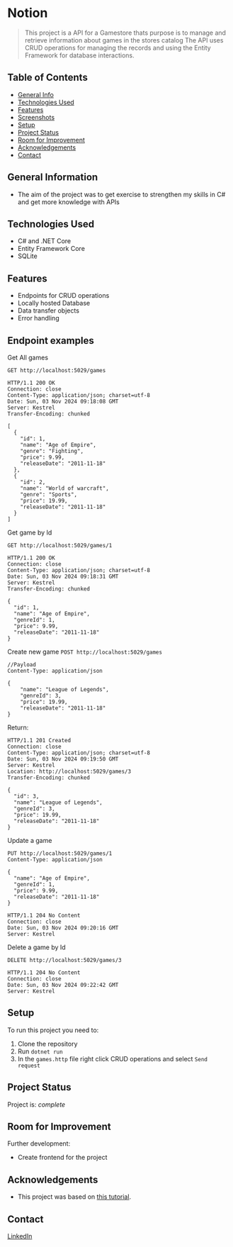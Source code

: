 # Notion
> This project is a API for a Gamestore thats purpose is to manage and retrieve information about games in the stores catalog
> The API uses CRUD operations for managing the records and using the Entity Framework for database interactions.


## Table of Contents
* [General Info](#general-information)
* [Technologies Used](#technologies-used)
* [Features](#features)
* [Screenshots](#screenshots)
* [Setup](#setup)
* [Project Status](#project-status)
* [Room for Improvement](#room-for-improvement)
* [Acknowledgements](#acknowledgements)
* [Contact](#contact)
<!-- * [License](#license) -->


## General Information
- The aim of the project was to get exercise to strengthen my skills in C# and get more knowledge with APIs


## Technologies Used
- C# and .NET Core
- Entity Framework Core
- SQLite


## Features
- Endpoints for CRUD operations
- Locally hosted Database
- Data transfer objects 
- Error handling


## Endpoint examples
Get All games

`GET http://localhost:5029/games`

```
HTTP/1.1 200 OK
Connection: close
Content-Type: application/json; charset=utf-8
Date: Sun, 03 Nov 2024 09:18:08 GMT
Server: Kestrel
Transfer-Encoding: chunked

[
  {
    "id": 1,
    "name": "Age of Empire",
    "genre": "Fighting",
    "price": 9.99,
    "releaseDate": "2011-11-18"
  },
  {
    "id": 2,
    "name": "World of warcraft",
    "genre": "Sports",
    "price": 19.99,
    "releaseDate": "2011-11-18"
  }
]
```
Get game by Id

`GET http://localhost:5029/games/1`

```
HTTP/1.1 200 OK
Connection: close
Content-Type: application/json; charset=utf-8
Date: Sun, 03 Nov 2024 09:18:31 GMT
Server: Kestrel
Transfer-Encoding: chunked

{
  "id": 1,
  "name": "Age of Empire",
  "genreId": 1,
  "price": 9.99,
  "releaseDate": "2011-11-18"
}
```
Create new game
`POST http://localhost:5029/games`

```
//Payload
Content-Type: application/json

{
    "name": "League of Legends",
    "genreId": 3,
    "price": 19.99,
    "releaseDate": "2011-11-18"
}
```
Return:
```
HTTP/1.1 201 Created
Connection: close
Content-Type: application/json; charset=utf-8
Date: Sun, 03 Nov 2024 09:19:50 GMT
Server: Kestrel
Location: http://localhost:5029/games/3
Transfer-Encoding: chunked

{
  "id": 3,
  "name": "League of Legends",
  "genreId": 3,
  "price": 19.99,
  "releaseDate": "2011-11-18"
}
```

Update a game

```
PUT http://localhost:5029/games/1
Content-Type: application/json

{
  "name": "Age of Empire",
  "genreId": 1,
  "price": 9.99,
  "releaseDate": "2011-11-18"
}
```

```
HTTP/1.1 204 No Content
Connection: close
Date: Sun, 03 Nov 2024 09:20:16 GMT
Server: Kestrel
```

Delete a game by Id

`DELETE http://localhost:5029/games/3`

```
HTTP/1.1 204 No Content
Connection: close
Date: Sun, 03 Nov 2024 09:22:42 GMT
Server: Kestrel
```


## Setup
To run this project you need to:
1. Clone the repository
2. Run `dotnet run`
3. In the `games.http` file right click CRUD operations and select `Send request`


## Project Status
Project is:  _complete_


## Room for Improvement

Further development:
- Create frontend for the project


## Acknowledgements
- This project was based on [this tutorial](https://www.youtube.com/watch?v=AhAxLiGC7Pc).
  

## Contact
[LinkedIn](https://www.linkedin.com/in/lasse-h%C3%A4m%C3%A4l%C3%A4inen-09b869181/)



<!-- Optional -->
<!-- ## License -->
<!-- This project is open source and available under the [... License](). -->

<!-- You don't have to include all sections - just the one's relevant to your project -->
